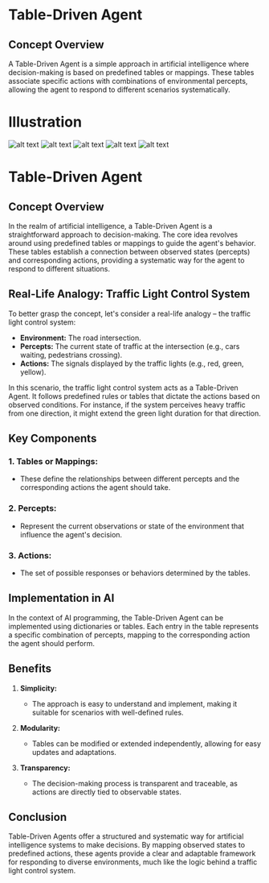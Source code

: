 # Table-Driven Agent

## Concept Overview

A Table-Driven Agent is a simple approach in artificial intelligence where decision-making is based on predefined tables or mappings. These tables associate specific actions with combinations of environmental percepts, allowing the agent to respond to different scenarios systematically.

# Illustration

![alt text](A/1.png)
![alt text](A/2.png)
![alt text](A/3.png)
![alt text](A/4.png)
![alt text](A/5.png)

# Table-Driven Agent

## Concept Overview

In the realm of artificial intelligence, a Table-Driven Agent is a straightforward approach to decision-making. The core idea revolves around using predefined tables or mappings to guide the agent's behavior. These tables establish a connection between observed states (percepts) and corresponding actions, providing a systematic way for the agent to respond to different situations.

## Real-Life Analogy: Traffic Light Control System

To better grasp the concept, let's consider a real-life analogy – the traffic light control system:

- **Environment:** The road intersection.
- **Percepts:** The current state of traffic at the intersection (e.g., cars waiting, pedestrians crossing).
- **Actions:** The signals displayed by the traffic lights (e.g., red, green, yellow).

In this scenario, the traffic light control system acts as a Table-Driven Agent. It follows predefined rules or tables that dictate the actions based on observed conditions. For instance, if the system perceives heavy traffic from one direction, it might extend the green light duration for that direction.

## Key Components

### 1. **Tables or Mappings:**
   - These define the relationships between different percepts and the corresponding actions the agent should take.

### 2. **Percepts:**
   - Represent the current observations or state of the environment that influence the agent's decision.

### 3. **Actions:**
   - The set of possible responses or behaviors determined by the tables.

## Implementation in AI

In the context of AI programming, the Table-Driven Agent can be implemented using dictionaries or tables. Each entry in the table represents a specific combination of percepts, mapping to the corresponding action the agent should perform.

## Benefits

1. **Simplicity:**
   - The approach is easy to understand and implement, making it suitable for scenarios with well-defined rules.

2. **Modularity:**
   - Tables can be modified or extended independently, allowing for easy updates and adaptations.

3. **Transparency:**
   - The decision-making process is transparent and traceable, as actions are directly tied to observable states.

## Conclusion

Table-Driven Agents offer a structured and systematic way for artificial intelligence systems to make decisions. By mapping observed states to predefined actions, these agents provide a clear and adaptable framework for responding to diverse environments, much like the logic behind a traffic light control system.
